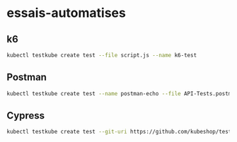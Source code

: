 # essais-automatises

## k6

```bash
kubectl testkube create test --file script.js --name k6-test
```

## Postman

```bash
kubectl testkube create test --name postman-echo --file API-Tests.postman_collection.json --type postman/collection
```

## Cypress

```bash
kubectl testkube create test --git-uri https://github.com/kubeshop/testkube-executor-cypress.git --git-branch main --git-path examples --name kubeshop-cypress --type cypress/project
```